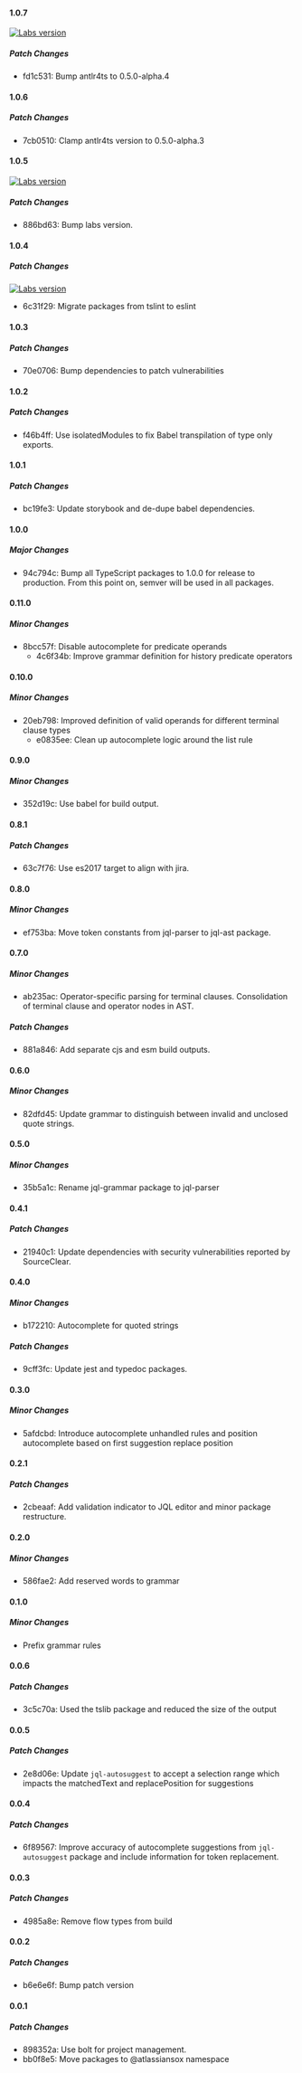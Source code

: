 #### 1.0.7

[![Labs version](https://img.shields.io/badge/labs-1.0.1-blue)](https://www.npmjs.com/package/@atlassianlabs/jql-parser)

##### Patch Changes

- fd1c531: Bump antlr4ts to 0.5.0-alpha.4

#### 1.0.6

##### Patch Changes

- 7cb0510: Clamp antlr4ts version to 0.5.0-alpha.3

#### 1.0.5

[![Labs version](https://img.shields.io/badge/labs-1.0.0-blue)](https://www.npmjs.com/package/@atlassianlabs/jql-parser)

##### Patch Changes

- 886bd63: Bump labs version.

#### 1.0.4

##### Patch Changes

[![Labs version](https://img.shields.io/badge/labs-0.0.1-blue)](https://www.npmjs.com/package/@atlassianlabs/jql-parser)

- 6c31f29: Migrate packages from tslint to eslint

#### 1.0.3

##### Patch Changes

- 70e0706: Bump dependencies to patch vulnerabilities

#### 1.0.2

##### Patch Changes

- f46b4ff: Use isolatedModules to fix Babel transpilation of type only exports.

#### 1.0.1

##### Patch Changes

- bc19fe3: Update storybook and de-dupe babel dependencies.

#### 1.0.0

##### Major Changes

- 94c794c: Bump all TypeScript packages to 1.0.0 for release to production. From this point on, semver will be used in all packages.

#### 0.11.0

##### Minor Changes

- 8bcc57f: Disable autocomplete for predicate operands
  - 4c6f34b: Improve grammar definition for history predicate operators

#### 0.10.0

##### Minor Changes

- 20eb798: Improved definition of valid operands for different terminal clause types
  - e0835ee: Clean up autocomplete logic around the list rule

#### 0.9.0

##### Minor Changes

- 352d19c: Use babel for build output.

#### 0.8.1

##### Patch Changes

- 63c7f76: Use es2017 target to align with jira.

#### 0.8.0

##### Minor Changes

- ef753ba: Move token constants from jql-parser to jql-ast package.

#### 0.7.0

##### Minor Changes

- ab235ac: Operator-specific parsing for terminal clauses. Consolidation of terminal clause and operator nodes in AST.

##### Patch Changes

- 881a846: Add separate cjs and esm build outputs.

#### 0.6.0

##### Minor Changes

- 82dfd45: Update grammar to distinguish between invalid and unclosed quote strings.

#### 0.5.0

##### Minor Changes

- 35b5a1c: Rename jql-grammar package to jql-parser

#### 0.4.1

##### Patch Changes

- 21940c1: Update dependencies with security vulnerabilities reported by SourceClear.

#### 0.4.0

##### Minor Changes

- b172210: Autocomplete for quoted strings

##### Patch Changes

- 9cff3fc: Update jest and typedoc packages.

#### 0.3.0

##### Minor Changes

- 5afdcbd: Introduce autocomplete unhandled rules and position autocomplete based on first suggestion replace position

#### 0.2.1

##### Patch Changes

- 2cbeaaf: Add validation indicator to JQL editor and minor package restructure.

#### 0.2.0

##### Minor Changes

- 586fae2: Add reserved words to grammar

#### 0.1.0

##### Minor Changes

- Prefix grammar rules

#### 0.0.6

##### Patch Changes

- 3c5c70a: Used the tslib package and reduced the size of the output

#### 0.0.5

##### Patch Changes

- 2e8d06e: Update `jql-autosuggest` to accept a selection range which impacts the matchedText and replacePosition for suggestions

#### 0.0.4

##### Patch Changes

- 6f89567: Improve accuracy of autocomplete suggestions from `jql-autosuggest` package and include information for token replacement.

#### 0.0.3

##### Patch Changes

- 4985a8e: Remove flow types from build

#### 0.0.2

##### Patch Changes

- b6e6e6f: Bump patch version

#### 0.0.1

##### Patch Changes

- 898352a: Use bolt for project management.
- bb0f8e5: Move packages to @atlassiansox namespace
